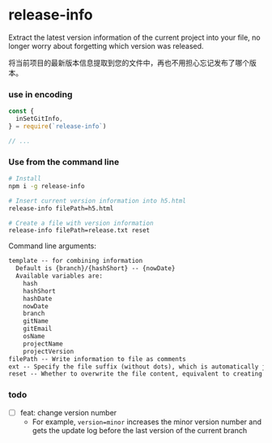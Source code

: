 # release-info

Extract the latest version information of the current project into your file, no longer worry about forgetting which version was released.

将当前项目的最新版本信息提取到您的文件中，再也不用担心忘记发布了哪个版本。

### use in encoding

```js
const {
  inSetGitInfo,
} = require(`release-info`)

// ...
```

### Use from the command line

```sh
# Install
npm i -g release-info

# Insert current version information into h5.html
release-info filePath=h5.html

# Create a file with version information
release-info filePath=release.txt reset
```

Command line arguments:

```txt
template -- for combining information
  Default is {branch}/{hashShort} -- {nowDate}
  Available variables are:
    hash
    hashShort
    hashDate
    nowDate
    branch
    gitName
    gitEmail
    osName
    projectName
    projectVersion
filePath -- Write information to file as comments
ext -- Specify the file suffix (without dots), which is automatically judged by the file name by default
reset -- Whether to overwrite the file content, equivalent to creating a file, the default is false
```

### todo
- [ ] feat: change version number
  - For example, `version=minor` increases the minor version number and gets the update log before the last version of the current branch